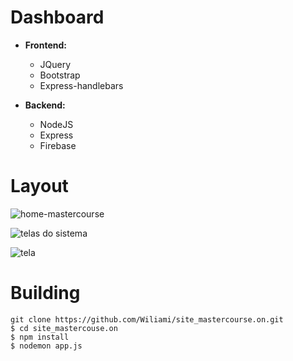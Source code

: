 # Dashboard

- **Frontend:**
  - JQuery
  - Bootstrap
  - Express-handlebars
 
- **Backend:**
  - NodeJS
  - Express
  - Firebase


# Layout
![home-mastercourse](https://user-images.githubusercontent.com/67030481/236507772-0b649e1c-b56a-4067-9bf1-c1fe6b83fdb4.png)

![telas do sistema](https://github.com/Wiliami/site_mastercourse.on/assets/67030481/d1379109-b8d6-4a77-883a-ce547aaa762a)

![tela](https://github.com/Wiliami/site_mastercourse.on/assets/67030481/a6f60d1d-30b6-44ac-9018-f4c792591484)


# Building
```
git clone https://github.com/Wiliami/site_mastercourse.on.git
$ cd site_mastercouse.on
$ npm install
$ nodemon app.js
```
